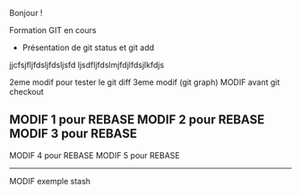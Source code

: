 Bonjour !

Formation GIT  en cours
- Présentation de git status et git add

jjcfsjfljfdsljfdsljsfd
ljsdfljfdslmjfdjlfdsjlkfdjs

2eme modif pour tester le git diff
3eme modif (git graph)
MODIF avant git checkout

MODIF 1 pour REBASE
MODIF 2 pour REBASE
MODIF 3 pour REBASE
-------------------
MODIF 4 pour REBASE
MODIF 5 pour REBASE

-------
MODIF exemple stash
